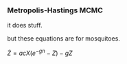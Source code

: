 ### Metropolis-Hastings MCMC

it does stuff.

but these equations are for mosquitoes.

 $\dot{Z}=acX(e^{-gn}-Z)-gZ$
